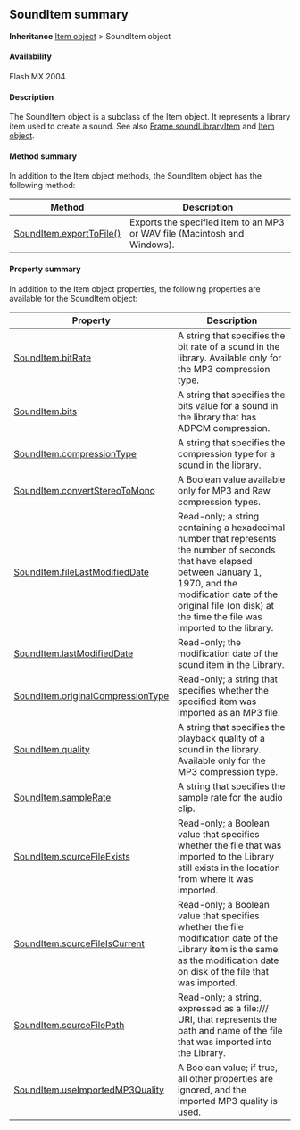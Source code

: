 ## SoundItem summary

**Inheritance** [Item object](../Item_object/Item_summary.md) > SoundItem object

#### Availability

Flash MX 2004.

#### Description

The SoundItem object is a subclass of the Item object. It represents a library item used to create a sound. See also [Frame.soundLibraryItem](../Frame_object/Frame31.md) and [Item object](../Item_object/Item_summary.md).

#### Method summary

In addition to the Item object methods, the SoundItem object has the following method:

| **Method** | **Description** |
| --- | --- |
| [SoundItem.exportToFile()](../SoundItem_object/SoundItem4.md) | Exports the specified item to an MP3 or WAV file (Macintosh and Windows). |

#### Property summary

In addition to the Item object properties, the following properties are available for the SoundItem object:

| **Property** | **Description** |
| --- | --- |
| [SoundItem.bitRate](../SoundItem_object/SoundItem.md) | A string that specifies the bit rate of a sound in the library. Available only for the MP3 compression type. |
| [SoundItem.bits](../SoundItem_object/SoundItem1.md) | A string that specifies the bits value for a sound in the library that has ADPCM compression. |
| [SoundItem.compressionType](../SoundItem_object/SoundItem2.md) | A string that specifies the compression type for a sound in the library. |
| [SoundItem.convertStereoToMono](../SoundItem_object/SoundItem3.md) | A Boolean value available only for MP3 and Raw compression types. |
| [SoundItem.fileLastModifiedDate](../SoundItem_object/SoundItem5.md) | Read-only; a string containing a hexadecimal number that represents the number of seconds that have elapsed between January 1, 1970, and the modification date of the original file (on disk) at the time the file was imported to the library. |
| [SoundItem.lastModifiedDate](../SoundItem_object/SoundItem6.md) | Read-only; the modification date of the sound item in the Library. |
| [SoundItem.originalCompressionType](../SoundItem_object/SoundItem7.md) | Read-only; a string that specifies whether the specified item was imported as an MP3 file. |
| [SoundItem.quality](../SoundItem_object/SoundItem8.md) | A string that specifies the playback quality of a sound in the library. Available only for the MP3 compression type. |
| [SoundItem.sampleRate](../SoundItem_object/SoundItem9.md) | A string that specifies the sample rate for the audio clip. |
| [SoundItem.sourceFileExists](../SoundItem_object/SoundItem10.md) | Read-only; a Boolean value that specifies whether the file that was imported to the Library still exists in the location from where it was imported. |
| [SoundItem.sourceFileIsCurrent](../SoundItem_object/SoundItem11.md) | Read-only; a Boolean value that specifies whether the file modification date of the Library item is the same as the modification date on disk of the file that was imported. |
| [SoundItem.sourceFilePath](../SoundItem_object/SoundItem12.md) | Read-only; a string, expressed as a file:/// URI, that represents the path and name of the file that was imported into the Library. |
| [SoundItem.useImportedMP3Quality](../SoundItem_object/SoundItem13.md) | A Boolean value; if true, all other properties are ignored, and the imported MP3 quality is used. |
